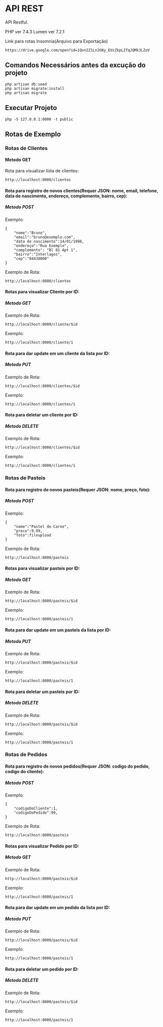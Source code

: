 # API REST
API Restful.

PHP ver 7.4.3
Lumen ver 7.2.1

Link para rotas Insomnia(Arquivo para Exportação)
```
https://drive.google.com/open?id=1Qxn2Z1Ln2O8y_EUzZkpLZfqJQMk3LZoV
```
## Comandos Necessários antes da excução do projeto
```
php artisan db:seed
php artisan migrate:install
php artisan migrate
```
## Executar Projeto
```
php -S 127.0.0.1:8000 -t public
```

## Rotas de Exemplo

### Rotas de Clientes
#### Metodo GET
Rota para visualizar lista de clientes:
```
http://localhost:8000/clientes
```

#### Rota para registro de novos clientes(Requer JSON: nome, email, telefone, data de nascimento, endereço, complemento, bairro, cep):
##### Metodo POST
Exemplo:
```
{
	"nome":"Bruno",
	"email":"bruno@exemplo.com",
	"data de nascimento":14/01/1998,
	"endereço":"Rua Exemplo",
	"complemento": "Bl 01 Apt 1",
	"bairro":"Interlagos",
	"cep":"04438000"
}
```
Exemplo de Rota:
```
http://localhost:8000/clientes
```

#### Rotas para visualizar Cliente por ID:
##### Metodo GET
Exemplo de Rota:
```
http://localhost:8000/cliente/$id
```
Exemplo:
```
http://localhost:8000/cliente/1
```

#### Rota para dar update em um cliente da lista por ID:
##### Metodo PUT
Exemplo de Rota:
```
http://localhost:8000/clientes/$id
```
Exemplo:
```
http://localhost:8000/clientes/1
```

#### Rota para deletar um cliente por ID:
##### Metodo DELETE
Exemplo de Rota:
```
http://localhost:8000/clientes/$id
```
Exemplo:
```
http://localhost:8000/clientes/1
```


### Rotas de Pasteis
#### Rota para registro de novos pasteis(Requer JSON: nome, preço, foto):
##### Metodo POST
Exemplo:
```
{
	"nome":"Pastel de Carne",
	"preco":9.99,
	"foto":fileupload
}
```
Exemplo de Rota:
```
http://localhost:8000/pasteis
```

#### Rotas para visualizar pasteis por ID:
##### Metodo GET
Exemplo de Rota:
```
http://localhost:8000/pasteis/$id
```
Exemplo:
```
http://localhost:8000/pasteis/1
```

#### Rota para dar update em um pasteis da lista por ID:
##### Metodo PUT
Exemplo de Rota:
```
http://localhost:8000/pasteis/$id
```
Exemplo:
```
http://localhost:8000/pasteis/1
```

#### Rota para deletar um pasteis por ID:
##### Metodo DELETE
Exemplo de Rota:
```
http://localhost:8000/pasteis/$id
```
Exemplo:
```
http://localhost:8000/pasteis/1
```

### Rotas de Pedidos
#### Rota para registro de novos pedidos(Requer JSON: codigo do pedido, codigo do cliente):
##### Metodo POST
Exemplo:
```
{
	"codigoDoCliente":1,
	"codigoDoPedido":99,
}
```
Exemplo de Rota:
```
http://localhost:8000/pasteis
```

#### Rotas para visualizar Pedido por ID:
##### Metodo GET
Exemplo de Rota:
```
http://localhost:8000/pasteis/$id
```
Exemplo:
```
http://localhost:8000/pasteis/1
```

#### Rota para dar update em um pedido da lista por ID:
##### Metodo PUT
Exemplo de Rota:
```
http://localhost:8000/pasteis/$id
```
Exemplo:
```
http://localhost:8000/pasteis/1
```

#### Rota para deletar um pedido por ID:
##### Metodo DELETE
Exemplo de Rota:
```
http://localhost:8000/pasteis/$id
```
Exemplo:
```
http://localhost:8000/pasteis/1
```
